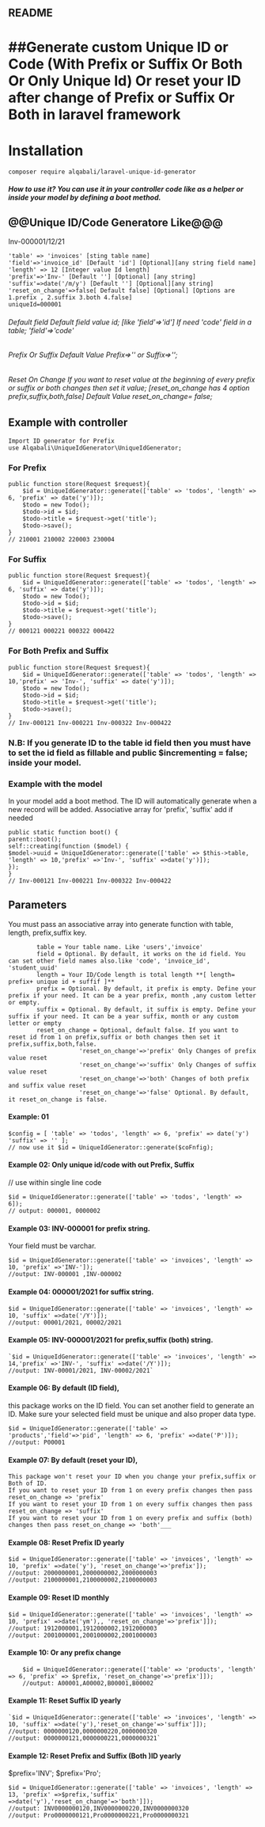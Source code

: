 ## README


>>>
##Generate custom Unique ID or Code (With Prefix or Suffix Or Both Or Only Unique Id) Or reset your ID after change of Prefix or Suffix Or Both  in laravel framework
=======


# Installation

    composer require alqabali/laravel-unique-id-generator

##### How to use it? You can use it in your controller code like as a helper or inside your model by defining a boot method.

## @@Unique ID/Code Generatore Like@@@

Inv-000001/12/21

    'table' => 'invoices' [sting table name]
    'field'=>'invoice_id' [Default 'id'] [Optional][any string field name]
    'length' => 12 [Integer value Id length]
    'prefix'=>'Inv-' [Default ''] [Optional] [any string]
    'suffix'=>date('/m/y') [Default ''] [Optional][any string]
    'reset_on_change'=>false[ Default false] [Optional] [Options are 1.prefix , 2.suffix 3.both 4.false]
    uniqueId=000001


###### Default field Default field value id; [like 'field'=>'id'] If need 'code' field in a table; 'field'=>'code'
###### Prefix Or Suffix Default Value Prefix=>'' or Suffix=>'';
###### Reset On Change If you want to reset value at the beginning of every prefix or suffix or both changes then set it value; [reset_on_change has 4 option prefix,suffix,both,false] Default Value reset_on_change= false;

## Example with controller

    Import ID generator for Prefix
    use Alqabali\UniqueIdGenerator\UniqueIdGenerator;

### For Prefix

    public function store(Request $request){
        $id = UniqueIdGenerator::generate(['table' => 'todos', 'length' => 6, 'prefix' => date('y')]);
        $todo = new Todo();
        $todo->id = $id;
        $todo->title = $request->get('title');
        $todo->save();
    }
    // 210001 210002 220003 230004

### For Suffix

    public function store(Request $request){
        $id = UniqueIdGenerator::generate(['table' => 'todos', 'length' => 6, 'suffix' => date('y')]);
        $todo = new Todo();
        $todo->id = $id;
        $todo->title = $request->get('title');
        $todo->save();
    }
    // 000121 000221 000322 000422

### For Both Prefix and Suffix

    public function store(Request $request){
        $id = UniqueIdGenerator::generate(['table' => 'todos', 'length' => 10,'prefix' => 'Inv-', 'suffix' => date('y')]);
        $todo = new Todo();
        $todo->id = $id;
        $todo->title = $request->get('title');
        $todo->save();
    }
    // Inv-000121 Inv-000221 Inv-000322 Inv-000422



### N.B: If you generate ID to the table id field then you must have to set the id field as fillable and public $incrementing = false; inside your model.

### Example with the model

In your model add a boot method. The ID will automatically generate when a new record will be added.
Associative array for 'prefix', 'suffix' add if needed

    public static function boot() {
    parent::boot();
    self::creating(function ($model) {
    $model->uuid = UniqueIdGenerator::generate(['table' => $this->table, 'length' => 10,'prefix' =>'Inv-', 'suffix' =>date('y')]);
    });
    }
    // Inv-000121 Inv-000221 Inv-000322 Inv-000422

## Parameters
You must pass an associative array into generate function with table, length, prefix,suffix key.

            table = Your table name. Like 'users','invoice'
            field = Optional. By default, it works on the id field. You can set other field names also.like 'code', 'invoice_id', 'student_uuid'
            length = Your ID/Code length is total length **[ length= prefix+ unique id + suffif ]**
            prefix = Optional. By default, it prefix is empty. Define your prefix if your need. It can be a year prefix, month ,any custom letter or empty.
            suffix = Optional. By default, it suffix is empty. Define your suffix if your need. It can be a year suffix, month or any custom letter or empty
            reset_on_change = Optional, default false. If you want to reset id from 1 on prefix,suffix or both changes then set it prefix,suffix,both,false.
                        'reset_on_change'=>'prefix' Only Changes of prefix value reset
                        'reset_on_change'=>'suffix' Only Changes of suffix value reset
                        'reset_on_change'=>'both' Changes of both prefix and suffix value reset
                        'reset_on_change'=>'false' Optional. By default, it reset_on_change is false.


#### Example: 01

    $config = [ 'table' => 'todos', 'length' => 6, 'prefix' => date('y') 'suffix' => '' ];
    // now use it $id = UniqueIdGenerator::generate($coFnfig);


#### Example 02: Only unique id/code with out Prefix, Suffix
// use within single line code

    $id = UniqueIdGenerator::generate(['table' => 'todos', 'length' => 6]);
    // output: 000001, 0000002

#### Example 03: INV-000001 for prefix string.
 Your field must be varchar.

    $id = UniqueIdGenerator::generate(['table' => 'invoices', 'length' => 10, 'prefix' =>'INV-']);
    //output: INV-000001 ,INV-000002

#### Example 04: 000001/2021 for suffix string.

    $id = UniqueIdGenerator::generate(['table' => 'invoices', 'length' => 10, 'suffix' =>date('/Y')]);
    //output: 00001/2021, 00002/2021

#### Example 05: INV-000001/2021 for prefix,suffix (both) string.

    `$id = UniqueIdGenerator::generate(['table' => 'invoices', 'length' => 14,'prefix' =>'INV-', 'suffix' =>date('/Y')]);
    //output: INV-00001/2021, INV-00002/2021`

#### Example 06: By default (ID field),
 this package works on the ID field. You can set another field to generate an ID. Make sure your selected field must be unique and also proper data type.

    $id = UniqueIdGenerator::generate(['table' => 'products','field'=>'pid', 'length' => 6, 'prefix' =>date('P')]);
    //output: P00001

#### Example 07: By default (reset your ID),
    This package won't reset your ID when you change your prefix,suffix or Both of ID.
    If you want to reset your ID from 1 on every prefix changes then pass reset_on_change => 'prefix'
    If you want to reset your ID from 1 on every suffix changes then pass reset_on_change => 'suffix'
    If you want to reset your ID from 1 on every prefix and suffix (both) changes then pass reset_on_change => 'both'___

#### Example 08: Reset Prefix ID yearly

    $id = UniqueIdGenerator::generate(['table' => 'invoices', 'length' => 10, 'prefix' =>date('y'), 'reset_on_change'=>'prefix']);
    //output: 2000000001,2000000002,2000000003
    //output: 2100000001,2100000002,2100000003

#### Example 09: Reset ID monthly

    $id = UniqueIdGenerator::generate(['table' => 'invoices', 'length' => 10, 'prefix' =>date('ym'),, 'reset_on_change'=>'prefix']]);
    //output: 1912000001,1912000002,1912000003
    //output: 2001000001,2001000002,2001000003

#### Example 10: Or any prefix change

        $id = UniqueIdGenerator::generate(['table' => 'products', 'length' => 6, 'prefix' => $prefix, 'reset_on_change'=>'prefix']]);
        //output: A00001,A00002,B00001,B00002

#### Example 11: Reset Suffix ID yearly

    `$id = UniqueIdGenerator::generate(['table' => 'invoices', 'length' => 10, 'suffix' =>date('y'),'reset_on_change'=>'suffix']]);
    //output: 0000000120,0000000220,0000000320
    //output: 0000000121,0000000221,0000000321`



#### Example 12: Reset Prefix and Suffix (Both )ID yearly

$prefix='INV'; $prefix='Pro';

    $id = UniqueIdGenerator::generate(['table' => 'invoices', 'length' => 13, 'prefix' =>$prefix,'suffix' =>date('y'),'reset_on_change'=>'both']]);
    //output: INV0000000120,INV0000000220,INV0000000320
    //output: Pro0000000121,Pro0000000221,Pro0000000321
